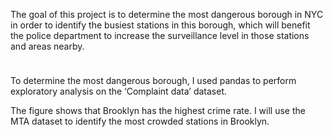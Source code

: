 The goal of this project is to determine the most dangerous borough in NYC in order to identify the busiest stations in this borough, which will benefit the police department to increase the surveillance level in those stations and areas nearby.

<img src="https://github.com/ReefSA/EDA_Project/blob/main/photo.png" width="10" height="10">


To determine the most dangerous borough, I used pandas to perform exploratory analysis on the ‘Complaint data’ dataset. 

The figure shows that Brooklyn has the highest crime rate. I will use the MTA dataset to identify the most crowded stations in Brooklyn. 
